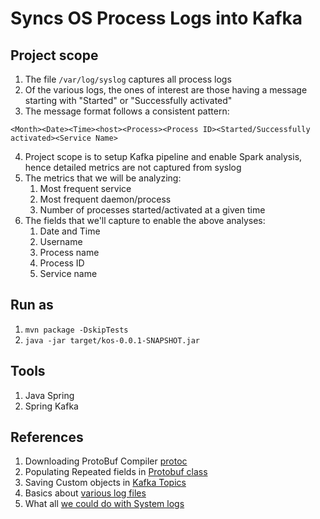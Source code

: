 # Syncs OS Process Logs into Kafka


## Project scope
1. The file `/var/log/syslog` captures all process logs
2. Of the various logs, the ones of interest are those having a message starting with "Started" or "Successfully activated"
3. The message format follows a consistent pattern:
```
<Month><Date><Time><host><Process><Process ID><Started/Successfully activated><Service Name>
```
4. Project scope is to setup Kafka pipeline and enable Spark analysis, hence detailed metrics are not captured from syslog
5. The metrics that we will be analyzing:
    1. Most frequent service
    2. Most frequent daemon/process
    3. Number of processes started/activated at a given time
6. The fields that we'll capture to enable the above analyses:
    1. Date and Time
    2. Username
    3. Process name
    4. Process ID
    5. Service name


## Run as
1. `mvn package -DskipTests`
2. `java -jar target/kos-0.0.1-SNAPSHOT.jar`


## Tools
1. Java Spring
2. Spring Kafka

## References
1. Downloading ProtoBuf Compiler [protoc](https://www.youtube.com/watch?v=46O73On0gyI)
2. Populating Repeated fields in [Protobuf class](https://stackoverflow.com/questions/29170183/how-to-set-repeated-fields-in-protobuf-before-building-the-message)
3. Saving Custom objects in [Kafka Topics](https://stackoverflow.com/questions/52450449/how-to-send-custom-object-to-kafka-topic-with-producer)
4. Basics about [various log files](https://www.crowdstrike.com/cybersecurity-101/observability/log-file/)
5. What all [we could do with System logs](https://www.linkedin.com/advice/0/what-some-techniques-analyzing-operating-system)
